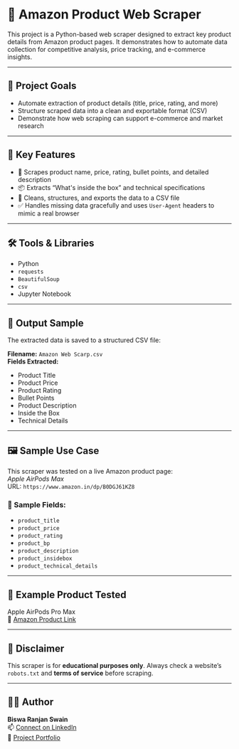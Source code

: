 # 🛒 Amazon Product Web Scraper

This project is a Python-based web scraper designed to extract key product details from Amazon product pages. It demonstrates how to automate data collection for competitive analysis, price tracking, and e-commerce insights.

---

## 📌 Project Goals

- Automate extraction of product details (title, price, rating, and more)
- Structure scraped data into a clean and exportable format (CSV)
- Demonstrate how web scraping can support e-commerce and market research

---

## 🧠 Key Features

- 🔎 Scrapes product name, price, rating, bullet points, and detailed description
- 📦 Extracts “What's inside the box” and technical specifications
- 🧹 Cleans, structures, and exports the data to a CSV file
- ✅ Handles missing data gracefully and uses `User-Agent` headers to mimic a real browser

---

## 🛠 Tools & Libraries

- Python
- `requests`
- `BeautifulSoup`
- `csv`
- Jupyter Notebook

---

## 📂 Output Sample

The extracted data is saved to a structured CSV file:

**Filename:** `Amazon Web Scarp.csv`  
**Fields Extracted:**
- Product Title
- Product Price
- Product Rating
- Bullet Points
- Product Description
- Inside the Box
- Technical Details

---

## 🖼️ Sample Use Case

This scraper was tested on a live Amazon product page:  
*Apple AirPods Max*  
URL: `https://www.amazon.in/dp/B0DGJ61KZ8`

### 📄 Sample Fields:
- `product_title`
- `product_price`
- `product_rating`
- `product_bp`
- `product_description`
- `product_insidebox`
- `product_technical_details`

---

## 📎 Example Product Tested

Apple AirPods Pro Max  
🔗 [Amazon Product Link](https://www.amazon.in/dp/B0DGJ61KZ8)

---

## 🚫 Disclaimer

This scraper is for **educational purposes only**. Always check a website’s `robots.txt` and **terms of service** before scraping.

---

## 👨‍💻 Author

**Biswa Ranjan Swain**  
📫 [Connect on LinkedIn](https://www.linkedin.com/in/biswa-ranjan-swain-1b72a7158)  
🔗 [Project Portfolio](https://github.com/BiswaRanjan8596)
